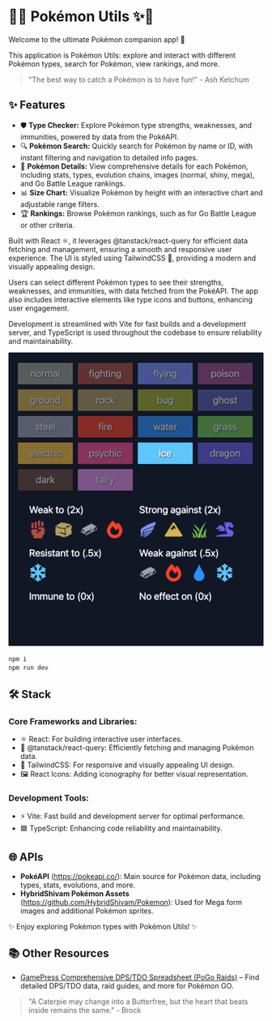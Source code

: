 # 🧭✨ Pokémon Utils ✨🧭

Welcome to the ultimate Pokémon companion app! 🐾

This application is Pokémon Utils: explore and interact with different Pokémon types, search for Pokémon, view rankings, and more. 

> "The best way to catch a Pokémon is to have fun!" - Ash Ketchum

## ✨ Features

- 🛡️ **Type Checker:** Explore Pokémon type strengths, weaknesses, and immunities, powered by data from the PokéAPI.
- 🔍 **Pokémon Search:** Quickly search for Pokémon by name or ID, with instant filtering and navigation to detailed info pages.
- 📖 **Pokémon Details:** View comprehensive details for each Pokémon, including stats, types, evolution chains, images (normal, shiny, mega), and Go Battle League rankings.
- 📊 **Size Chart:** Visualize Pokémon by height with an interactive chart and adjustable range filters.
- 🏆 **Rankings:** Browse Pokémon rankings, such as for Go Battle League or other criteria.

Built with React ⚛️, it leverages @tanstack/react-query for efficient data fetching and management, ensuring a smooth and responsive user experience. The UI is styled using TailwindCSS 🌈, providing a modern and visually appealing design.

Users can select different Pokémon types to see their strengths, weaknesses, and immunities, with data fetched from the PokéAPI. The app also includes interactive elements like type icons and buttons, enhancing user engagement.

Development is streamlined with Vite for fast builds and a development server, and TypeScript is used throughout the codebase to ensure reliability and maintainability.

![app log](public/app.png)

```sh
npm i
npm run dev
```

## 🛠️ Stack

### Core Frameworks and Libraries:

- ⚛️ React: For building interactive user interfaces.
- 🔗 @tanstack/react-query: Efficiently fetching and managing Pokémon data.
- 🎨 TailwindCSS: For responsive and visually appealing UI design.
- 🖼️ React Icons: Adding iconography for better visual representation.

### Development Tools:

- ⚡ Vite: Fast build and development server for optimal performance.
- 🟦 TypeScript: Enhancing code reliability and maintainability.

## 🌐 APIs

- **PokéAPI** (https://pokeapi.co/): Main source for Pokémon data, including types, stats, evolutions, and more.
- **HybridShivam Pokémon Assets** (https://github.com/HybridShivam/Pokemon): Used for Mega form images and additional Pokémon sprites.

:sparkles: Enjoy exploring Pokémon types with Pokémon Utils! :sparkles:

## 📚 Other Resources

- [GamePress Comprehensive DPS/TDO Spreadsheet (PoGo Raids)](https://pogo.gamepress.gg/comprehensive-dps-spreadsheet) – Find detailed DPS/TDO data, raid guides, and more for Pokémon GO.

> "A Caterpie may change into a Butterfree, but the heart that beats inside remains the same." - Brock

